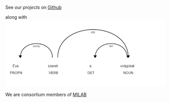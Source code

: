 See *our projects* on [Github](https://github.com/szegedai)

along with ![HuSpaCy](/images/dep.png "HuSpaCy")

We are consortium members of [MILAB](https://mi.nemzetilabor.hu/) 
